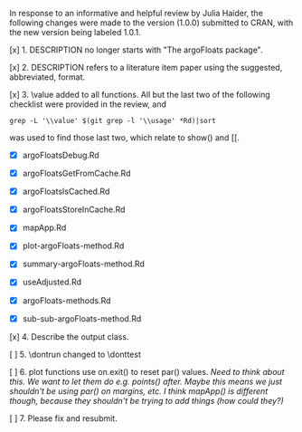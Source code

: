 In response to an informative and helpful review by Julia Haider, the following
changes were made to the version (1.0.0) submitted to CRAN, with the new
version being labeled 1.0.1.

[x] 1. DESCRIPTION no longer starts with "The argoFloats package".

[x] 2. DESCRIPTION refers to a literature item paper using the suggested,
abbreviated, format.

[x] 3. \value added to all functions. All but the last two of the following
checklist were provided in the review, and

    grep -L '\\value' $(git grep -l '\\usage' *Rd)|sort

was used to find those last two, which relate to show() and [[.

  * [x] argoFloatsDebug.Rd
  * [x] argoFloatsGetFromCache.Rd
  * [x] argoFloatsIsCached.Rd
  * [x] argoFloatsStoreInCache.Rd
  * [x] mapApp.Rd
  * [x] plot-argoFloats-method.Rd
  * [x] summary-argoFloats-method.Rd
  * [x] useAdjusted.Rd
  * [x] argoFloats-methods.Rd
  * [x] sub-sub-argoFloats-method.Rd


[x] 4. Describe the output class.

[ ] 5. \dontrun changed to \donttest

[ ] 6. plot functions use on.exit() to reset par() values. *Need to think about
    this. We want to let them do e.g. points() after. Maybe this means we just
    shouldn't be using par() on margins, etc. I think mapApp() is different
    though, because they shouldn't be trying to add things (how could they?)*

[ ] 7. Please fix and resubmit.

